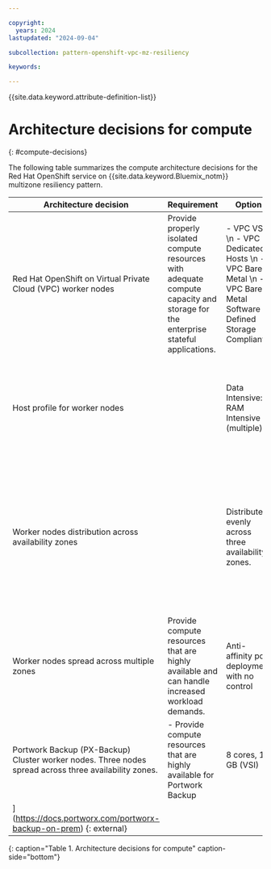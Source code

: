 ```yaml
---

copyright:
  years: 2024
lastupdated: "2024-09-04"

subcollection: pattern-openshift-vpc-mz-resiliency

keywords:

---
```


{{site.data.keyword.attribute-definition-list}}

# Architecture decisions for compute
{: #compute-decisions}

The following table summarizes the compute architecture decisions for the Red Hat OpenShift service on {{site.data.keyword.Bluemix_notm}} multizone resiliency pattern.

| Architecture decision| Requirement | Option | Decision| Rationale|
|---|---|---|---|---|
| Red Hat OpenShift on Virtual Private Cloud (VPC) worker nodes | Provide properly isolated compute resources with adequate compute capacity and storage for the enterprise stateful applications. | - VPC VSIs  \n - VPC Dedicated Hosts  \n -  VPC Bare Metal  \n - VPC Bare Metal Software Defined Storage Compliant | VPC VSIs | The option that is available for Red Hat OpenShift |
| Host profile for worker nodes |    | Data Intensive: RAM Intensive (multiple) | Based on memory, cores, and storage requirements | Select the VSI outlined in the application requirements. A minimum requirement of 8 cores and 8 GB memory is to be reserved for Portworx. |
| Worker nodes distribution across availability zones |  |  Distribute evenly across three availability zones. | Distribute evenly across three availability zones | If the worker nodes are not spread evenly across the zones or capacity is insufficient in one of the zones, the Red Hat OpenShift controller might fail to schedule all requested pods. |
| Worker nodes spread across multiple zones | Provide compute resources that are highly available and can handle increased workload demands. |  Anti-affinity pod deployment with no control | Anti-affinity pod deployment | Protection against zone failure |
| Portwork Backup (PX-Backup) Cluster worker nodes. Three nodes spread across three availability zones. | - Provide compute resources that are highly available for Portwork Backup |  8 cores, 16 GB (VSI) | 8 cores, 16 GB (VSI) | For more information, see [Portworx Backup Documentation
](https://docs.portworx.com/portworx-backup-on-prem) {: external} |
{: caption="Table 1. Architecture decisions for compute" caption-side="bottom"}
